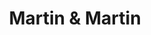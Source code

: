 ---
title: "Martin & Martin"
url: /ciudad-autonoma-de-buenos-aires/martin-und-martin-monroe/
shop: Elektronik
---